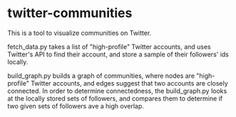 # twitter-communities

This is a tool to visualize communities on Twitter. 

fetch_data.py takes a list of "high-profile" Twitter accounts, and uses Twitter's API to find their account, and store a sample of their followers' ids locally.

build_graph.py builds a graph of communities, where nodes are "high-profile" Twitter accounts, and edges suggest that two accounts are closely connected. 
  In order to determine connectedness, the build_graph.py looks at the locally stored sets of followers, and compares them to determine if two given sets of followers ave a high overlap.
